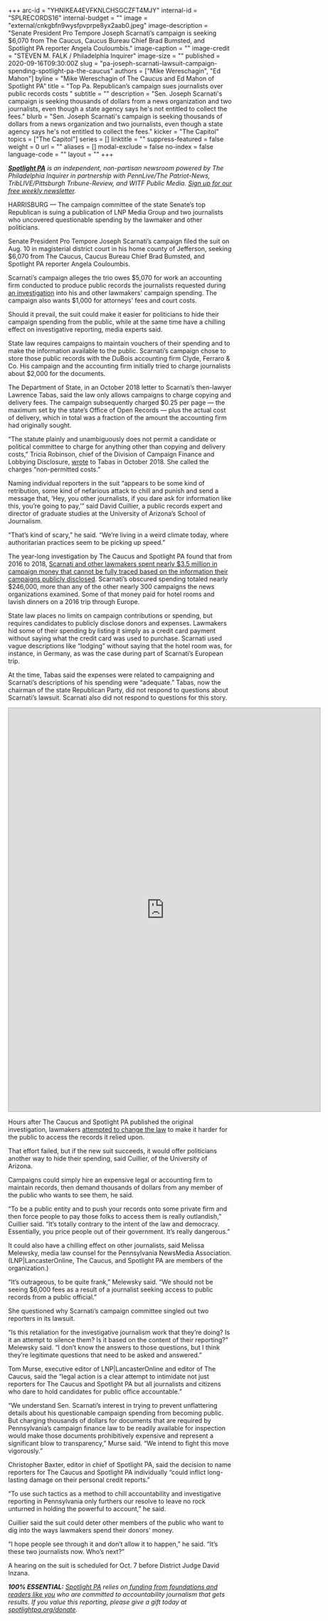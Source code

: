 +++
arc-id = "YHNIKEA4EVFKNLCHSGCZFT4MJY"
internal-id = "SPLRECORDS16"
internal-budget = ""
image = "external/cnkgbfn9wysfpvprpe8yx2aab0.jpeg"
image-description = "Senate President Pro Tempore Joseph Scarnati’s campaign is seeking $6,070 from The Caucus, Caucus Bureau Chief Brad Bumsted, and Spotlight PA reporter Angela Couloumbis."
image-caption = ""
image-credit = "STEVEN M. FALK / Philadelphia Inquirer"
image-size = ""
published = 2020-09-16T09:30:00Z
slug = "pa-joseph-scarnati-lawsuit-campaign-spending-spotlight-pa-the-caucus"
authors = ["Mike Wereschagin", "Ed Mahon"]
byline = "Mike Wereschagin of The Caucus and Ed Mahon of Spotlight PA"
title = "Top Pa. Republican’s campaign sues journalists over public records costs "
subtitle = ""
description = "Sen. Joseph Scarnati's campaign is seeking thousands of dollars from a news organization and two journalists, even though a state agency says he's not entitled to collect the fees."
blurb = "Sen. Joseph Scarnati's campaign is seeking thousands of dollars from a news organization and two journalists, even though a state agency says he's not entitled to collect the fees."
kicker = "The Capitol"
topics = ["The Capitol"]
series = []
linktitle = ""
suppress-featured = false
weight = 0
url = ""
aliases = []
modal-exclude = false
no-index = false
language-code = ""
layout = ""
+++

<a href="https://www.spotlightpa.org/"><i><b>Spotlight PA</b></i></a><i> is an independent, non-partisan newsroom powered by The Philadelphia Inquirer in partnership with PennLive/The Patriot-News, TribLIVE/Pittsburgh Tribune-Review, and WITF Public Media. </i><a href="https://www.spotlightpa.org/newsletters"><i>Sign up for our free weekly newsletter</i></a><i>.</i>

HARRISBURG — The campaign committee of the state Senate’s top Republican is suing a publication of LNP Media Group and two journalists who uncovered questionable spending by the lawmaker and other politicians.

Senate President Pro Tempore Joseph Scarnati’s campaign filed the suit on Aug. 10 in magisterial district court in his home county of Jefferson, seeking $6,070 from The Caucus, Caucus Bureau Chief Brad Bumsted, and Spotlight PA reporter Angela Couloumbis.

Scarnati’s campaign alleges the trio owes $5,070 for work an accounting firm conducted to produce public records the journalists requested during <a href="https://lancasteronline.com/news/lavish-dinners-sports-tickets-and-nearly-3-5-million-other-expenses-by-pa-lawmakers-you/article_24e27f98-f1c7-11e9-9496-0fe36c25e334.html">an investigation</a> into his and other lawmakers' campaign spending. The campaign also wants $1,000 for attorneys' fees and court costs.

Should it prevail, the suit could make it easier for politicians to hide their campaign spending from the public, while at the same time have a chilling effect on investigative reporting, media experts said.

State law requires campaigns to maintain vouchers of their spending and to make the information available to the public. Scarnati’s campaign chose to store those public records with the DuBois accounting firm Clyde, Ferraro &amp; Co. His campaign and the accounting firm initially tried to charge journalists about $2,000 for the documents.

The Department of State, in an October 2018 letter to Scarnati’s then-lawyer Lawrence Tabas, said the law only allows campaigns to charge copying and delivery fees. The campaign subsequently charged $0.25 per page — the maximum set by the state’s Office of Open Records — plus the actual cost of delivery, which in total was a fraction of the amount the accounting firm had originally sought.

<script src="https://www.spotlightpa.org/embed.js" async></script><div data-spl-embed-version="1" data-spl-src="https://www.spotlightpa.org/embeds/newsletter/"></div>

“The statute plainly and unambiguously does not permit a candidate or political committee to charge for anything other than copying and delivery costs,” Tricia Robinson, chief of the Division of Campaign Finance and Lobbying Disclosure, <a href="https://embed.documentcloud.org/documents/20388894-ltr-to-ltabas-friends-of-scarnati-10-26-2018/?embed=1&title=1" target=_blank>wrote</a> to Tabas in October 2018. She called the charges “non-permitted costs.”

Naming individual reporters in the suit “appears to be some kind of retribution, some kind of nefarious attack to chill and punish and send a message that, ‘Hey, you other journalists, if you dare ask for information like this, you’re going to pay,’” said David Cuillier, a public records expert and director of graduate studies at the University of Arizona’s School of Journalism.

“That’s kind of scary,” he said. “We’re living in a weird climate today, where authoritarian practices seem to be picking up speed.”

The year-long investigation by The Caucus and Spotlight PA found that from 2016 to 2018, <a href="https://www.spotlightpa.org/news/2019/10/lavish-dinners-sports-tickets-and-nearly-3.5-million-other-expenses-by-pa.-lawmakers-youve-never-seen/" target=_blank>Scarnati and other lawmakers spent nearly $3.5 million in campaign money that cannot be fully traced based on the information their campaigns publicly disclosed</a>. Scarnati’s obscured spending totaled nearly $246,000, more than any of the other nearly 300 campaigns the news organizations examined. Some of that money paid for hotel rooms and lavish dinners on a 2016 trip through Europe.

State law places no limits on campaign contributions or spending, but requires candidates to publicly disclose donors and expenses. Lawmakers hid some of their spending by listing it simply as a credit card payment without saying what the credit card was used to purchase. Scarnati used vague descriptions like “lodging” without saying that the hotel room was, for instance, in Germany, as was the case during part of Scarnati’s European trip.

At the time, Tabas said the expenses were related to campaigning and Scarnati’s descriptions of his spending were “adequate.” Tabas, now the chairman of the state Republican Party, did not respond to questions about Scarnati’s lawsuit. Scarnati also did not respond to questions for this story.

<iframe
  src="https://embed.documentcloud.org/documents/20388894-ltr-to-ltabas-friends-of-scarnati-10-26-2018/?embed=1&amp;title=1"
  title="Ltr to L.Tabas (Friends of Scarnati) 10-26-2018 (Hosted by DocumentCloud)"
  width="700"
  height="905"
  style="border: 1px solid #aaa;"
  sandbox="allow-scripts allow-same-origin allow-popups allow-forms"
></iframe>

Hours after The Caucus and Spotlight PA published the original investigation, lawmakers <a href="https://www.spotlightpa.org/news/2019/10/lawmakers-quietly-tucked-a-new-provision-into-a-bill-that-would-reduce-oversight/">attempted to change the law</a> to make it harder for the public to access the records it relied upon.

That effort failed, but if the new suit succeeds, it would offer politicians another way to hide their spending, said Cuillier, of the University of Arizona.

Campaigns could simply hire an expensive legal or accounting firm to maintain records, then demand thousands of dollars from any member of the public who wants to see them, he said.

“To be a public entity and to push your records onto some private firm and then force people to pay those folks to access them is really outlandish,” Cuillier said. “It’s totally contrary to the intent of the law and democracy. Essentially, you price people out of their government. It’s really dangerous.”

It could also have a chilling effect on other journalists, said Melissa Melewsky, media law counsel for the Pennsylvania NewsMedia Association. (LNP|LancasterOnline, The Caucus, and Spotlight PA are members of the organization.)

“It’s outrageous, to be quite frank,” Melewsky said. “We should not be seeing $6,000 fees as a result of a journalist seeking access to public records from a public official.”

She questioned why Scarnati’s campaign committee singled out two reporters in its lawsuit.

“Is this retaliation for the investigative journalism work that they’re doing? Is it an attempt to silence them? Is it based on the content of their reporting?” Melewsky said. “I don’t know the answers to those questions, but I think they’re legitimate questions that need to be asked and answered.”

<script src="https://www.spotlightpa.org/embed.js" async></script><div data-spl-embed-version="1" data-spl-src="https://www.spotlightpa.org/embeds/donate/?teaser_text=Spotlight%20PA%20provides%20essential%2C%20public-service%20journalism%20thanks%20to%20readers%20like%20you.%20Help%20us%20continue%20to%20follow%20the%20money%20and%20hold%20officials%20to%20account."></div>

Tom Murse, executive editor of LNP|LancasterOnline and editor of The Caucus, said the “legal action is a clear attempt to intimidate not just reporters for The Caucus and Spotlight PA but all journalists and citizens who dare to hold candidates for public office accountable.”

“We understand Sen. Scarnati’s interest in trying to prevent unflattering details about his questionable campaign spending from becoming public. But charging thousands of dollars for documents that are required by Pennsylvania’s campaign finance law to be readily available for inspection would make those documents prohibitively expensive and represent a significant blow to transparency,” Murse said. “We intend to fight this move vigorously.”

Christopher Baxter, editor in chief of Spotlight PA, said the decision to name reporters for The Caucus and Spotlight PA individually “could inflict long-lasting damage on their personal credit reports.”

“To use such tactics as a method to chill accountability and investigative reporting in Pennsylvania only furthers our resolve to leave no rock unturned in holding the powerful to account,” he said.

Cuillier said the suit could deter other members of the public who want to dig into the ways lawmakers spend their donors' money.

“I hope people see through it and don’t allow it to happen,” he said. “It’s these two journalists now. Who’s next?”

A hearing on the suit is scheduled for Oct. 7 before District Judge David Inzana.

<i><b>100% ESSENTIAL:</b></i><i> </i><a href="https://www.spotlightpa.org/"><i>Spotlight PA</i></a><i> relies on</i><a href="https://www.spotlightpa.org/support"><i> funding from foundations and readers like you</i></a><i> who are committed to accountability journalism that gets results. If you value this reporting, please give a gift today at </i><a href="http://spotlightpa.org/donate"><i>spotlightpa.org/donate</i></a><i>.</i>
